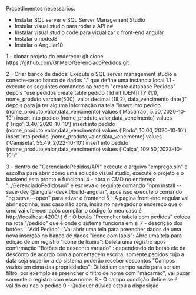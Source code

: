 Procedimentos necessarios:
- Instalar SQL server e SQL Server Management Studio
- Instalar visual studio para rodar a API c#
- Instalar visual studio code para vizualizar o front-end angular
- Instalar o nodeJS
- Instalar o Angular10


1 - clonar projeto do endereço: git clone https://github.com/GhMelo/GerenciadoPedidos.git

2 - Criar banco de dados:
Execute o SQL server management studio e conecte-se ao banco de dados "." que define uma instancia local
 1.1 - execute os seguintes comandos na ordem "create database Pedidos" depois "use pedidos create table pedido (
Id int IDENTITY (1,1),
nome_produto varchar(500),
valor decimal (18,2),
data_vencimento date
)"
depois para ja ter alguma informação na tela 
"insert into pedido (nome_produto,valor,data_vencimento) values ('Macarrao', 5.50,'2020-10-10')
insert into pedido (nome_produto,valor,data_vencimento) values ('Trigo', 3.40,'2020-10-10')
insert into pedido (nome_produto,valor,data_vencimento) values ('Rodo', 10.00,'2020-10-10')
insert into pedido (nome_produto,valor,data_vencimento) values ('Camiseta', 55.49,'2022-10-10')
insert into pedido (nome_produto,valor,data_vencimento) values ('Calça', 109.50,'2023-10-10')"



3 - dentro de "GerenciadoPedidos/API" execute o arquivo "emprego.sln" e escolha para abrir como uma solução visual studio, execute o projeto e o backend esta pronto e funcional
4 - abra o CMD no endereço "../GerenciadoPedidos\ui" e escreva o seguinte comando "npm install --save-dev @angular-devkit/build-angular", apos isso execute o comando "ng serve --open" para ativar o frontend
5 - A pagina front-end angular vai abrir sozinha, mas caso não abra, insira no navegador o endereço que o cmd vai oferecer após compilar o código (o meu caso é http://localhost:4200/ )
6 - O botão "Preencher tabela com pedidos" coloca na rota "/pedido" que é onde o sistema funciona em si
7 - descrição dos botões :
"Add Pedido" : Vai abrir uma tela para preencher dados de uma nova inserção no banco de dados
"icone com lapis":  Abre uma tela para edição de um registro
"icone de lixeira":  Deleta uma registro apos confirmação
"Botões de desconto variado" : dependendo do botao ele da desconto de acordo com a porcentagem escrita. somente pedidos cujo a data seja superior a do sistema poderão receber descontos
"Campos vazios em cima das propriedades": Deixei um campo vazio para ser um filtro, por exemplo se preencher o filtro de nome com "macarrao", vai puxar somente o registro com esse nome.
8 - O campo condição define se é valido ou nao o pedido 
9 - Qualquer dúvida estou a disposição
